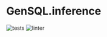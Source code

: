 # GenSQL.inference

![tests](https://github.com/OpenGen/GenSQL.inference/workflows/tests/badge.svg)
![linter](https://github.com/OpenGen/GenSQL.inference/workflows/lint/badge.svg)
